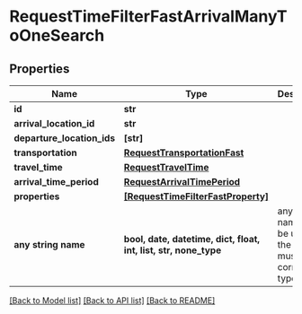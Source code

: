 # RequestTimeFilterFastArrivalManyToOneSearch


## Properties
Name | Type | Description | Notes
------------ | ------------- | ------------- | -------------
**id** | **str** |  | 
**arrival_location_id** | **str** |  | 
**departure_location_ids** | **[str]** |  | 
**transportation** | [**RequestTransportationFast**](RequestTransportationFast.md) |  | 
**travel_time** | [**RequestTravelTime**](RequestTravelTime.md) |  | 
**arrival_time_period** | [**RequestArrivalTimePeriod**](RequestArrivalTimePeriod.md) |  | 
**properties** | [**[RequestTimeFilterFastProperty]**](RequestTimeFilterFastProperty.md) |  | 
**any string name** | **bool, date, datetime, dict, float, int, list, str, none_type** | any string name can be used but the value must be the correct type | [optional]

[[Back to Model list]](../README.md#documentation-for-models) [[Back to API list]](../README.md#documentation-for-api-endpoints) [[Back to README]](../README.md)


